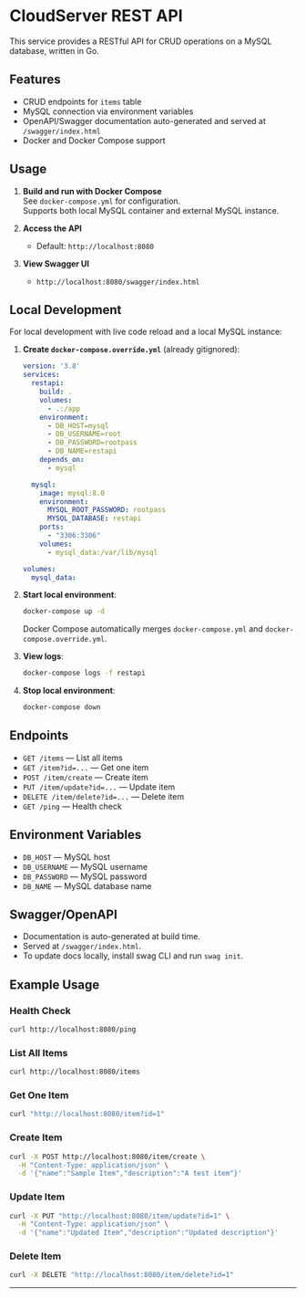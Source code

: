 # CloudServer REST API

This service provides a RESTful API for CRUD operations on a MySQL database, written in Go.

## Features
- CRUD endpoints for `items` table
- MySQL connection via environment variables
- OpenAPI/Swagger documentation auto-generated and served at `/swagger/index.html`
- Docker and Docker Compose support

## Usage

1. **Build and run with Docker Compose**  
   See `docker-compose.yml` for configuration.  
   Supports both local MySQL container and external MySQL instance.

2. **Access the API**  
   - Default: `http://localhost:8080`  

3. **View Swagger UI**  
   - `http://localhost:8080/swagger/index.html`

## Local Development

For local development with live code reload and a local MySQL instance:

1. **Create `docker-compose.override.yml`** (already gitignored):
   ```yaml
   version: '3.8'
   services:
     restapi:
       build: .
       volumes:
         - .:/app
       environment:
         - DB_HOST=mysql
         - DB_USERNAME=root
         - DB_PASSWORD=rootpass
         - DB_NAME=restapi
       depends_on:
         - mysql

     mysql:
       image: mysql:8.0
       environment:
         MYSQL_ROOT_PASSWORD: rootpass
         MYSQL_DATABASE: restapi
       ports:
         - "3306:3306"
       volumes:
         - mysql_data:/var/lib/mysql

   volumes:
     mysql_data:
   ```

2. **Start local environment**:
   ```sh
   docker-compose up -d
   ```

   Docker Compose automatically merges `docker-compose.yml` and `docker-compose.override.yml`.

3. **View logs**:
   ```sh
   docker-compose logs -f restapi
   ```

4. **Stop local environment**:
   ```sh
   docker-compose down
   ```

## Endpoints

- `GET /items` — List all items
- `GET /item?id=...` — Get one item
- `POST /item/create` — Create item
- `PUT /item/update?id=...` — Update item
- `DELETE /item/delete?id=...` — Delete item
- `GET /ping` — Health check

## Environment Variables

- `DB_HOST` — MySQL host 
- `DB_USERNAME` — MySQL username
- `DB_PASSWORD` — MySQL password
- `DB_NAME` — MySQL database name

## Swagger/OpenAPI

- Documentation is auto-generated at build time.
- Served at `/swagger/index.html`.
- To update docs locally, install swag CLI and run `swag init`.

## Example Usage

### Health Check
```sh
curl http://localhost:8080/ping
```

### List All Items
```sh
curl http://localhost:8080/items
```

### Get One Item
```sh
curl "http://localhost:8080/item?id=1"
```

### Create Item
```sh
curl -X POST http://localhost:8080/item/create \
  -H "Content-Type: application/json" \
  -d '{"name":"Sample Item","description":"A test item"}'
```

### Update Item
```sh
curl -X PUT "http://localhost:8080/item/update?id=1" \
  -H "Content-Type: application/json" \
  -d '{"name":"Updated Item","description":"Updated description"}'
```

### Delete Item
```sh
curl -X DELETE "http://localhost:8080/item/delete?id=1"
```

---

